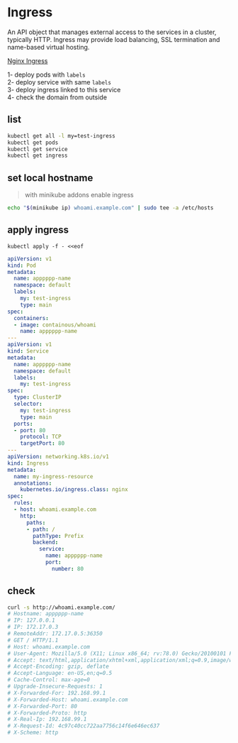 # Ingress
An API object that manages external access to the services in a cluster, typically HTTP.
Ingress may provide load balancing, SSL termination and name-based virtual hosting.


[Nginx Ingress](https://github.com/nginxinc/kubernetes-ingress)


1- deploy pods with `labels`    
2- deploy service with same `labels`    
3- deploy ingress linked to this service    
4- check the domain from outside    


## list 
```bash
kubectl get all -l my=test-ingress
kubectl get pods
kubectl get service
kubectl get ingress
```


## set local hostname
> with minikube addons enable ingress
```bash
echo "$(minikube ip) whoami.example.com" | sudo tee -a /etc/hosts
```


## apply ingress
`kubectl apply -f - <<eof`
```yaml
apiVersion: v1
kind: Pod
metadata:
  name: apppppp-name
  namespace: default
  labels:
    my: test-ingress
    type: main
spec:
  containers:
  - image: containous/whoami
    name: apppppp-name
---
apiVersion: v1
kind: Service
metadata:
  name: apppppp-name
  namespace: default
  labels:
    my: test-ingress
spec:
  type: ClusterIP
  selector:
    my: test-ingress
    type: main
  ports:
  - port: 80
    protocol: TCP
    targetPort: 80
---
apiVersion: networking.k8s.io/v1
kind: Ingress
metadata:
  name: my-ingress-resource
  annotations:
    kubernetes.io/ingress.class: nginx
spec:
  rules:
  - host: whoami.example.com
    http:
      paths:
      - path: /
        pathType: Prefix
        backend:
          service:
            name: apppppp-name
            port: 
              number: 80
```


## check
```bash
curl -s http://whoami.example.com/
# Hostname: apppppp-name
# IP: 127.0.0.1
# IP: 172.17.0.3
# RemoteAddr: 172.17.0.5:36350
# GET / HTTP/1.1
# Host: whoami.example.com
# User-Agent: Mozilla/5.0 (X11; Linux x86_64; rv:78.0) Gecko/20100101 Firefox/78.0
# Accept: text/html,application/xhtml+xml,application/xml;q=0.9,image/webp,*/*;q=0.8
# Accept-Encoding: gzip, deflate
# Accept-Language: en-US,en;q=0.5
# Cache-Control: max-age=0
# Upgrade-Insecure-Requests: 1
# X-Forwarded-For: 192.168.99.1
# X-Forwarded-Host: whoami.example.com
# X-Forwarded-Port: 80
# X-Forwarded-Proto: http
# X-Real-Ip: 192.168.99.1
# X-Request-Id: 4c97c40cc722aa7756c14f6e646ec637
# X-Scheme: http
```
